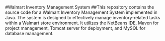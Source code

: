 #Walmart Inventory Management System
##This repository contains the source code for a Walmart Inventory Management System implemented in Java. The system is designed to effectively manage inventory-related tasks within a Walmart store environment. It utilizes the NetBeans IDE, Maven for project management, Tomcat server for deployment, and MySQL for database management.



